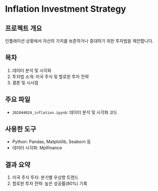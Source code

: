 # Inflation Investment Strategy

## 프로젝트 개요
인플레이션 상황에서 자산의 가치를 보존하거나 증대하기 위한 투자법을 제안합니다.

## 목차
1. 데이터 분석 및 시각화
2. 투자법 소개: 미국 주식 및 할로윈 투자 전략
3. 결론 및 시사점

## 주요 파일
- `202044024_inflation.ipynb`: 데이터 분석 및 시각화 코드

## 사용한 도구
- Python: Pandas, Matplotlib, Seaborn 등
- 데이터 시각화: Mplfinance

## 결과 요약
1. 미국 주식 투자: 분기별 우상향 트렌드
2. 할로윈 투자 전략: 높은 성공률(80%) 기록
